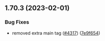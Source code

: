 ## 1.70.3 (2023-02-01)


### Bug Fixes

* removed extra main tag ([#4317](https://github.com/EddieHubCommunity/LinkFree/issues/4317)) ([7e9f654](https://github.com/EddieHubCommunity/LinkFree/commit/7e9f654963af32a176f3d349ceb8a0452f9ab15a))



